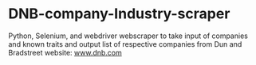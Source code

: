 # DNB-company-Industry-scraper
Python, Selenium, and webdriver webscraper to take input of companies and known traits and output list of respective companies
from Dun and Bradstreet website: www.dnb.com 


